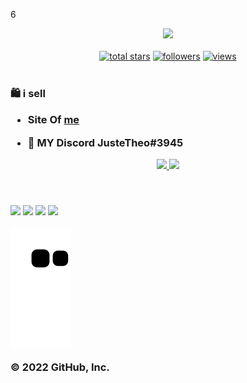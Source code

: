 6
</h2>
<p align="center">
  <a href="https://github.com/JTLoveYou/"><img src="https://readme-typing-svg.herokuapp.com/?lines=Full-stack%20web%20and%20app%20developer;Experienced%20Discord%20Bot%20Dev;A%20Lot%20of%20coding%20experience;Always%20learning%20new%20things&font=Fira%20Code&center=true&width=440&height=45&color=7856d5&vCenter=true&size=22"></a>
<br>
<br>
  <a href="https://github.com/JTLoveYou?tab=repositories&sort=stargazers">
    <img alt="total stars" title="Total stars on GitHub" src="https://custom-icon-badges.herokuapp.com/badge/dynamic/json?logo=star&color=171728&labelColor=555555&label=Stars&style=for-the-badge&query=%24.stars&url=https://api.github-star-counter.workers.dev/user/JTLoveYou"/></a>
  <a href="https://github.com/JTLoveYou?tab=followers">
    <img alt="followers" title="Follow me on Github" src="https://custom-icon-badges.herokuapp.com/github/followers/JTLoveYou?color=171728&labelColor=555555&style=for-the-badge&logo=person-add&label=Follow&logoColor=white"/></a>
  <a href="https://github.com/JTLoveYou/Simple-View-Counter">
    <img alt="views" title="GitHub profile views" src="https://komarev.com/ghpvc/?username=JTLoveYou&color=171728&style=for-the-badge"/></a>
<br>
<br>

<h3>🛍️ i sell 

- Site Of [me](https://bento.me/justetheo)

- 💬 MY Discord **JusteTheo#3945**

<div align="center">
  <a href="https://github.com/JTLoveYou">
  <img height="180em" src="https://github-readme-stats.vercel.app/api?username=JTLoveYou&show_icons=true&theme=dracula&include_all_commits=true&count_private=true"/>
  <img height="180em" src="https://github-readme-stats.vercel.app/api/top-langs/?username=JTLoveYou&layout=compact&langs_count=7&theme=dracula"/>
</div>
<div style="display: inline_block"><br>
 
  
</div>
  
  ##
 
<div> 
  <a href="https://www.youtube.com/channel/UCCB1TyKqAeJ0cXdNwYzzxcQ" target="_blank"><img src="https://img.shields.io/badge/YouTube-FF0000?style=for-the-badge&logo=youtube&logoColor=white" target="_blank"></a>
  <a href="https://www.instagram.com/the0_bld/" target="_blank"><img src="https://img.shields.io/badge/-Instagram-%23E4405F?style=for-the-badge&logo=instagram&logoColor=white" target="_blank"></a>
 	<a href="https://www.twitch.tv/slyclub" target="_blank"><img src="https://img.shields.io/badge/Twitch-9146FF?style=for-the-badge&logo=twitch&logoColor=white" target="_blank"></a>
 <a href="https://discord.gg/commufr" target="_blank"><img src="https://img.shields.io/badge/Discord-7289DA?style=for-the-badge&logo=discord&logoColor=white" target="_blank"></a> 
 
  ![Snake animation](https://github.com/rafaballerini/rafaballerini/blob/output/github-contribution-grid-snake.svg)
 
</div>
© 2022 GitHub, Inc.
